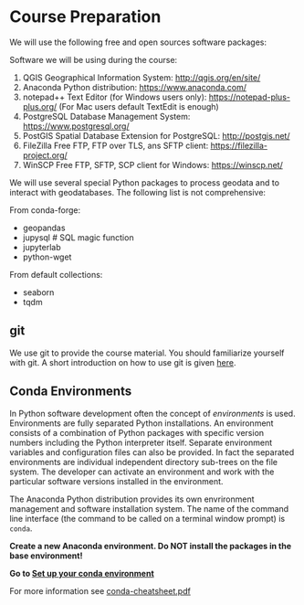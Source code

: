 # Course Preparation

We will use the following free and open sources software packages:

Software we will be using during the course:

1. QGIS Geographical Information System: http://qgis.org/en/site/
1. Anaconda Python distribution: https://www.anaconda.com/  
1. notepad++ Text Editor (for Windows users only): https://notepad-plus-plus.org/ (For Mac users default TextEdit is enough)
1. PostgreSQL Database Management System: https://www.postgresql.org/
1. PostGIS Spatial Database Extension for PostgreSQL: http://postgis.net/
1. FileZilla Free FTP, FTP over TLS, ans SFTP client: https://filezilla-project.org/
1. WinSCP Free FTP, SFTP, SCP client for Windows: https://winscp.net/

We will use several special Python packages to process geodata and to interact with geodatabases. The following list is not comprehensive:

From conda-forge:
* geopandas
* jupysql # SQL magic function
* jupyterlab
* python-wget

From default collections:
* seaborn
* tqdm

## git 

We use git to provide the course material. You should familiarize yourself with git. A short introduction on how to use git is given [here](git.md).

## Conda Environments  

In Python software development often the concept of _environments_ is used. Environments are  fully separated Python installations. An environment consists of a combination of Python packages with specific version numbers including the Python interpreter itself. Separate environment variables and configuration files can also be provided. In fact the separated environments are individual independent directory sub-trees on the file system. The developer can activate an environment and work with the particular software versions installed in the environment. 

The Anaconda Python distribution provides its own envrironment management and software installation system. The name of the command line interface (the command to be called on a terminal window prompt) is `conda`.

**Create a new Anaconda environment. Do NOT install the packages in the base environment!**

**Go to [Set up your conda environment](gdal_conda_env.md)**

For more information see [conda-cheatsheet.pdf](https://docs.conda.io/projects/conda/en/4.6.0/_downloads/52a95608c49671267e40c689e0bc00ca/conda-cheatsheet.pdf)

